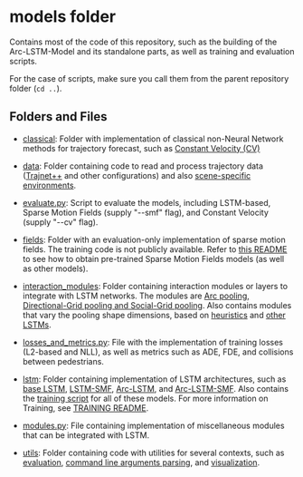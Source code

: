 # models folder

Contains most of the code of this repository, such as the building of the Arc-LSTM-Model
and its standalone parts, as well as training and evaluation scripts.

For the case of scripts, make sure you call them from the parent repository folder (`cd ..`).

## Folders and Files

- [classical](classical): Folder with implementation of classical non-Neural Network methods for
trajectory forecast, such as [Constant Velocity (CV)](classical/constant_velocity.py)

- [data](data): Folder containing code to read and process trajectory data
([Trajnet++](data/dataset_trajnetpp.py) and other configurations) and also
[scene-specific environments](data/environment.py).

- [evaluate.py](evaluate.py): Script to evaluate the models, including LSTM-based,
Sparse Motion Fields (supply "--smf" flag), and Constant Velocity (supply "--cv" flag).

- [fields](fields): Folder with an evaluation-only implementation of sparse motion fields.
The training code is not publicly available.
Refer to [this README](../README.md#download-trained-models) to see how to obtain pre-trained
Sparse Motion Fields models (as well as other models).

- [interaction_modules](interaction_modules): Folder containing interaction
modules or layers to integrate with LSTM networks. The modules are
[Arc pooling, Directional-Grid pooling and Social-Grid pooling](interaction_modules/shape_based.py).
Also contains modules that vary the pooling shape dimensions, based on
[heuristics](interaction_modules/simple_shape_config.py) and [other LSTMs](interaction_modules/complex_shape_config.py).

- [losses_and_metrics.py](losses_and_metrics.py): File with the implementation of training losses
(L2-based and NLL), as well as metrics such as ADE, FDE, and collisions between pedestrians.

- [lstm](lstm): Folder containing implementation of LSTM architectures,
such as [base LSTM](lstm/lstm.py), [LSTM-SMF](lstm/lstm_fields.py),
[Arc-LSTM](lstm/lstm_interactions.py), and [Arc-LSTM-SMF](lstm/lstm_fields_interactions.py).
Also contains the [training script](lstm/train.py) for all of these models.
For more information on Training, see [TRAINING README](../TRAINING.md).

- [modules.py](modules.py): File containing implementation of miscellaneous modules
that can be integrated with LSTM.

- [utils](utils): Folder containing code with utilities for several contexts, such as
[evaluation](utils/evaluator.py), [command line arguments parsing](utils/parser_options.py),
and [visualization](utils/plotting.py).